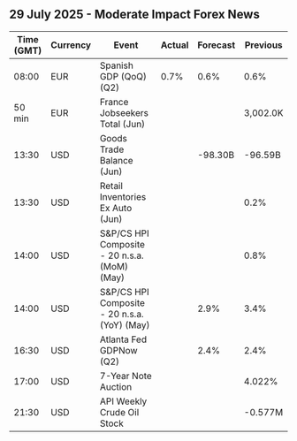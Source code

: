 ## 29 July 2025 - Moderate Impact Forex News

| Time (GMT) | Currency | Event | Actual | Forecast | Previous |
|------|----------|-------|--------|----------|----------|
| 08:00 | EUR | Spanish GDP (QoQ) (Q2) | 0.7% | 0.6% | 0.6% |
| 50 min | EUR | France Jobseekers Total (Jun) |  |  | 3,002.0K |
| 13:30 | USD | Goods Trade Balance (Jun) |  | -98.30B | -96.59B |
| 13:30 | USD | Retail Inventories Ex Auto (Jun) |  |  | 0.2% |
| 14:00 | USD | S&P/CS HPI Composite - 20 n.s.a. (MoM) (May) |  |  | 0.8% |
| 14:00 | USD | S&P/CS HPI Composite - 20 n.s.a. (YoY) (May) |  | 2.9% | 3.4% |
| 16:30 | USD | Atlanta Fed GDPNow (Q2) |  | 2.4% | 2.4% |
| 17:00 | USD | 7-Year Note Auction |  |  | 4.022% |
| 21:30 | USD | API Weekly Crude Oil Stock |  |  | -0.577M |
